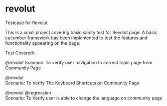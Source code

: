 # revolut
Testcase for Revolut

This is a small project covering basic sanity test for Revolut page. A basic cucumber framework has been implemented to test the features and functionality appearing on the page.

Test Covered::

@revolut
Scenario: To verify user navigation to correct topic page from Community Page


@revolut	
Scenario: To Verify The Keyboard Shortcuts on Community Page

	
@revolut @regression	
Scenario: To Verify user is able to change the language on community page





